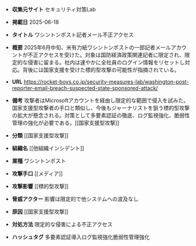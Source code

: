 - **収集元サイト**
セキュリティ対策Lab

- **掲載日**
2025-06-18

- **タイトル**
ワシントンポスト記者メール不正アクセス

- **概要**
2025年6月中旬、米有力紙ワシントンポストの一部記者メールアカウントが不正アクセスを受けた。対象は国防経済政策関連記者に限定され、限定的な侵害に留まる。社内は速やかに全社員のログイン情報をリセットし対応。背後には国家支援を受けた標的型攻撃の可能性が指摘されている。

- **URL**
https://rocket-boys.co.jp/security-measures-lab/washington-post-reporter-email-breach-suspected-state-sponsored-attack/

- **備考**
攻撃者はMicrosoftアカウントを経由し限定的な範囲で侵入を試みた。国家支援型攻撃者の手口と類似し、今後もジャーナリストを狙う標的型攻撃の拡大が懸念される。対策として多要素認証の徹底、ログ監視強化、脆弱性管理の強化が必要である。[[国家支援型攻撃]]

- **分類**
[[国家支援型攻撃]]

- **組織名**
[[他組織インシデント]]

- **業種**
ワシントンポスト

- **攻撃手口**
[[メディア]]

- **攻撃影響**
[[標的型攻撃]]

- **脅威アクター**
影響は限定的で他システムへの波及なし

- **原因**
[[国家支援型攻撃]]

- **対処方法**
限定的な侵害による不正アクセス

- **ハッシュタグ**
多要素認証導入ログ監視強化脆弱性管理強化
